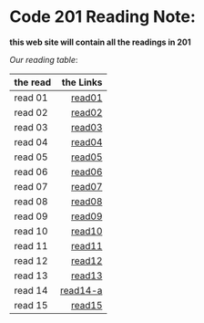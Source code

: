 # Code 201 Reading Note:

**this web site will contain all the readings in 201**

*Our reading table*:


|__the read__  | __the Links__|
| ------------ | ------------:|
|   read 01    | [read01](https://github.com/Ammarhr/reading-notes/blob/master/calss-01.md)   |
|   read 02    | [read02](https://github.com/Ammarhr/reading-notes/blob/master/class-02.md)   |
|   read 03    | [read03](https://github.com/Ammarhr/reading-notes/blob/master/class-03.md)   |
|   read 04    | [read04](https://github.com/Ammarhr/reading-notes/blob/master/class-04.md)   |
|   read 05    | [read05](https://github.com/Ammarhr/reading-notes/blob/master/class-05.md)   |
|   read 06    | [read06](https://github.com/Ammarhr/reading-notes/blob/master/class-06.md)   | 
|   read 07    | [read07](https://github.com/Ammarhr/reading-notes/blob/master/class-07.md)   |
|   read 08    | [read08](https://github.com/Ammarhr/reading-notes/blob/master/class-08.md)   |
|   read 09    | [read09](https://github.com/Ammarhr/reading-notes/blob/master/class-09.md)   |
|   read 10    | [read10](https://github.com/Ammarhr/reading-notes/blob/master/class-10.md)   |
|   read 11    | [read11](https://github.com/Ammarhr/reading-notes/blob/master/class-11.md)   |
|   read 12    | [read12](https://github.com/Ammarhr/reading-notes/blob/master/class-12.md)   |
|   read 13    | [read13](https://github.com/Ammarhr/reading-notes/blob/master/class-13.md)   |
|   read 14    | [read14-a](https://github.com/Ammarhr/reading-notes/blob/master/class-14a.md)   |
|   read 15    | [read15]()   |


